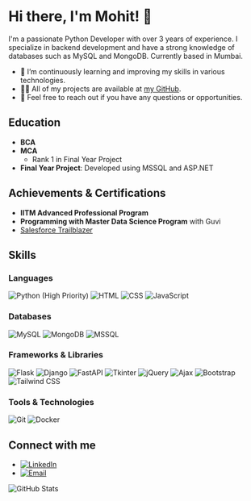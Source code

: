 # Hi there, I'm Mohit! 👋

I'm a passionate Python Developer with over 3 years of experience. I specialize in backend development and have a strong knowledge of databases such as MySQL and MongoDB. Currently based in Mumbai.

- 🌱 I’m continuously learning and improving my skills in various technologies.
- 👨‍💻 All of my projects are available at [my GitHub](https://github.com/mohit-pythondev).
- 💬 Feel free to reach out if you have any questions or opportunities.

## Education
- **BCA**
- **MCA**
  - Rank 1 in Final Year Project
- **Final Year Project**: Developed using MSSQL and ASP.NET

## Achievements & Certifications
- **IITM Advanced Professional Program**
- **Programming with Master Data Science Program** with Guvi
- [Salesforce Trailblazer](https://www.salesforce.com/trailblazer/mahi77)

## Skills
### Languages
![Python](https://img.shields.io/badge/-Python-333333?style=flat&logo=python) (High Priority)
![HTML](https://img.shields.io/badge/-HTML-333333?style=flat&logo=html5)
![CSS](https://img.shields.io/badge/-CSS-333333?style=flat&logo=css3&logoColor=1572B6)
![JavaScript](https://img.shields.io/badge/-JavaScript-333333?style=flat&logo=javascript)

### Databases
![MySQL](https://img.shields.io/badge/-MySQL-333333?style=flat&logo=mysql)
![MongoDB](https://img.shields.io/badge/-MongoDB-333333?style=flat&logo=mongodb)
![MSSQL](https://img.shields.io/badge/-MSSQL-333333?style=flat&logo=microsoft-sql-server)

### Frameworks & Libraries
![Flask](https://img.shields.io/badge/-Flask-333333?style=flat&logo=flask)
![Django](https://img.shields.io/badge/-Django-333333?style=flat&logo=django)
![FastAPI](https://img.shields.io/badge/-FastAPI-333333?style=flat&logo=fastapi)
![Tkinter](https://img.shields.io/badge/-Tkinter-333333?style=flat&logo=python)
![jQuery](https://img.shields.io/badge/-jQuery-333333?style=flat&logo=jquery)
![Ajax](https://img.shields.io/badge/-Ajax-333333?style=flat&logo=ajax)
![Bootstrap](https://img.shields.io/badge/-Bootstrap-333333?style=flat&logo=bootstrap)
![Tailwind CSS](https://img.shields.io/badge/-Tailwind%20CSS-333333?style=flat&logo=tailwind-css)

### Tools & Technologies
![Git](https://img.shields.io/badge/-Git-333333?style=flat&logo=git)
![Docker](https://img.shields.io/badge/-Docker-333333?style=flat&logo=docker)

## Connect with me
- [![LinkedIn](https://img.shields.io/badge/-LinkedIn-333333?style=flat&logo=linkedin)](https://www.linkedin.com/in/mohit3130)
- [![Email](https://img.shields.io/badge/-Email-333333?style=flat&logo=gmail)](mailto:mohit.pythondev@gmail.com)

![GitHub Stats](https://github-readme-stats.vercel.app/api?username=mohit-pythondev&show_icons=true)
